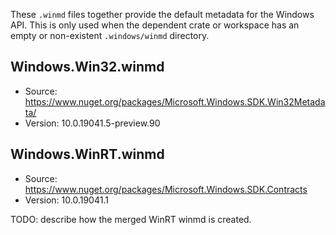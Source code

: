 These `.winmd` files together provide the default metadata for the Windows API. This is only used when the
dependent crate or workspace has an empty or non-existent `.windows/winmd` directory.

## Windows.Win32.winmd
- Source: https://www.nuget.org/packages/Microsoft.Windows.SDK.Win32Metadata/
- Version: 10.0.19041.5-preview.90

## Windows.WinRT.winmd
- Source: https://www.nuget.org/packages/Microsoft.Windows.SDK.Contracts
- Version: 10.0.19041.1

TODO: describe how the merged WinRT winmd is created.
